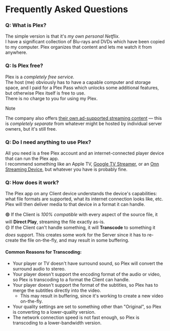 # Frequently Asked Questions

### Q: What is Plex?

The simple version is that it's _my own personal Netflix._  
I have a significant collection of Blu-rays and DVDs which have been copied to my computer. Plex organizes that content and lets me watch it from anywhere.

### Q: Is Plex free?

Plex is a _completely free service._  
The host (me) obviously has to have a capable computer and storage space, and I paid for a Plex Pass which unlocks some additional features, but otherwise Plex itself is free to use.  
There is no charge to you for using my Plex.

> [!NOTE]
> The company also offers [their own ad-supported streaming content](https://watch.plex.tv/on-demand) — this is _completely separate_ from whatever might be hosted by individual server owners, but it's still free.

### Q: Do I need anything to use Plex?

All you need is a free Plex account and an internet-connected player device that can run the Plex app.  
I recommend something like an Apple TV, [Google TV Streamer](https://store.google.com/product/google_tv_streamer), or an [Onn Streaming Device](https://www.amazon.com/dp/B0B75QMC7X), but whatever you have is probably fine.

### Q: How does it work?

The Plex app on any Client device understands the device's capabilities: what file formats are supported, what its internet connection looks like, etc. Plex will then deliver media to that device in a format it can handle.

🟢 If the Client is _100% compatible_ with every aspect of the source file, it will **Direct Play**, streaming the file exactly as-is.  
🟡 If the Client can't handle something, it will **Transcode** to something it _does_ support. This creates some work for the Server since it has to re-create the file on-the-fly, and may result in some buffering.

#### Common Reasons for Transcoding:
* Your player or TV doesn't have surround sound, so Plex will convert the surround audio to stereo.
* Your player doesn't support the encoding format of the audio or video, so Plex is transcoding to a format the Client can handle.
* Your player doesn't support the format of the subtitles, so Plex has to merge the subtitles directly into the video.
  * This may result in buffering, since it's working to create a new video on-the-fly.
* Your quality settings are set to something other than "Original", so Plex is converting to a lower-quality version.
* The network connection speed is not fast enough, so Plex is transcoding to a lower-bandwidth version.
